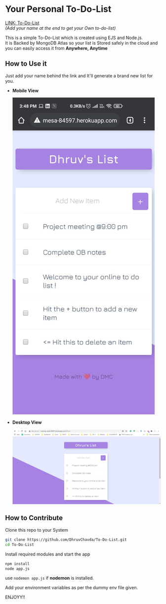 # Your Personal To-Do-List

[LINK: To-Do-List](https://evening-mesa-84597.herokuapp.com/)  
*(Add your name at the end to get your Own to-do-list)*

This is a simple To-Do-List which is created using EJS and Node.js.  
It is Backed by MongoDB Atlas so your list is Stored safely in the cloud and you can easily access it from **Anywhere, Anytime**

## How to Use it

Just add your name behind the link and It'll generate a brand new list for you.

*   **Mobile View**

    ![Mobile](./READMEAssets/Mobile.jpeg)

*   **Desktop View**

    ![Desktop](./READMEAssets/Desktop.jpeg)

## How to Contribute

Clone this repo to your System
```bash
git clone https://github.com/DhruvChavda/To-Do-List.git
cd To-Do-List
```

Install required modules and start the app
```node
npm install
node app.js
```
use `nodemon app.js` if **nodemon** is installed.

Add your environment variables as per the dummy env file given.

ENJOYY!!
